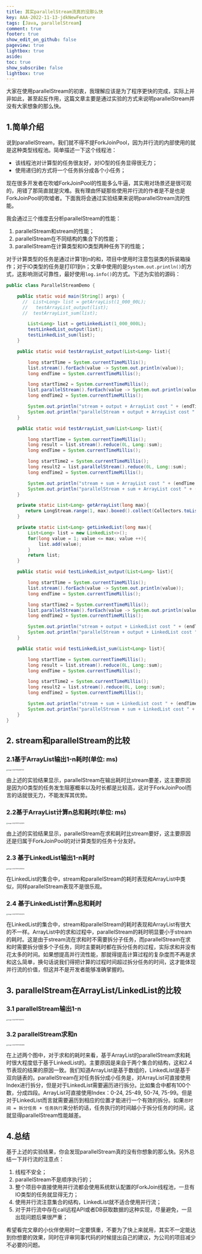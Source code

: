 ```yaml
---
title: 其实parallelStream流真的没那么快
key: AAA-2022-11-13-jdkNewFeature
tags: [Java, parallelStream]
comment: true
footer: true
show_edit_on_github: false
pageview: true
lightbox: true
aside:
toc: true
show_subscribe: false
lightbox: true
---
```




大家在使用parallelStream的初衷，我理解应该是为了程序更快的完成，实际上并非如此，甚至起反作用，这篇文章主要是通过实验的方式来说明parallelStream并没有大家想象的那么快。
## 1.简单介绍

说到parallelStream，我们就不得不提ForkJoinPool，因为并行流的内部使用的就是这种类型线程池。简单描述一下这个线程池：

+ 该线程池对计算型的任务很友好，对IO型的任务显得很无力；
+ 使用递归的方式将一个任务拆分成各个小任务；

现在很多开发者在吹嘘ForkJoinPool的性能多么牛逼，其实用对场景还是很可观的，用错了那简直就是灾难。我有理由怀疑那些使用并行流的作者是不是也是ForkJoinPool的吹嘘者。下面我将会通过实验结果来说明parallelStream流的性能。

我会通过三个维度去分析parallelStream的性能：

1. parallelStream和stream的性能；
2. parallelStream在不同结构的集合下的性能；
3. parallelStream在计算类型和IO类型两种任务下的性能；

对于计算类型的任务是通过计算1到n的和，项目中使用时注意包装类的拆装箱操作；对于IO类型的任务是打印1到n；文章中使用的是`System.out.println()`的方式，这影响测试可靠性，最好使用`log.info()`的方式。下述为实验的源码：

```java
public class ParallelStreamDemo {

    public static void main(String[] args) {
      //  List<Long> list = getArrayList(1_000_00L);
      //   testArrayList_output(list);
      //  testArrayList_sum(list);

        List<Long> list = getLinkedList(1_000_000L);
        testLinkedList_output(list);
        testLinkedList_sum(list);
    }

    public static void testArrayList_output(List<Long> list){

        long startTime = System.currentTimeMillis();
        list.stream().forEach(value -> System.out.println(value));
        long endTime = System.currentTimeMillis();

        long startTime2 = System.currentTimeMillis();
        list.parallelStream().forEach(value -> System.out.println(value));
        long endTime2 = System.currentTimeMillis();

        System.out.println("stream + output + ArrayList cost " + (endTime - startTime) + "ms");
        System.out.println("parallelStream + output + ArrayList cost " + (endTime2 - startTime2) + "ms");
    }

    public static void testArrayList_sum(List<Long> list){

        long startTime = System.currentTimeMillis();
        long result = list.stream().reduce(0L, Long::sum);
        long endTime = System.currentTimeMillis();

        long startTime2 = System.currentTimeMillis();
        long result2 = list.parallelStream().reduce(0L, Long::sum);
        long endTime2 = System.currentTimeMillis();

        System.out.println("stream + sum + ArrayList cost " + (endTime - startTime) + "ms");
        System.out.println("parallelStream + sum + ArrayList cost " + (endTime2 - startTime2) + "ms");
    }

    private static List<Long> getArrayList(long max){
       return LongStream.range(1, max).boxed().collect(Collectors.toList());
    }

    private static List<Long> getLinkedList(long max){
        List<Long> list = new LinkedList<>();
        for(long value = 1; value <= max; value ++){
            list.add(value);
        }
        return list;
    }

    public static void testLinkedList_output(List<Long> list){

        long startTime = System.currentTimeMillis();
        list.stream().forEach(value -> System.out.println(value));
        long endTime = System.currentTimeMillis();

        long startTime2 = System.currentTimeMillis();
        list.parallelStream().forEach(value -> System.out.println(value));
        long endTime2 = System.currentTimeMillis();

        System.out.println("stream + output + LinkedList cost " + (endTime - startTime) + "ms");
        System.out.println("parallelStream + output + LinkedList cost " + (endTime2 - startTime2) + "ms");
    }

    public static void testLinkedList_sum(List<Long> list){

        long startTime = System.currentTimeMillis();
        long result = list.stream().reduce(0L, Long::sum);
        long endTime = System.currentTimeMillis();

        long startTime2 = System.currentTimeMillis();
        long result2 = list.stream().reduce(0L, Long::sum);
        long endTime2 = System.currentTimeMillis();

        System.out.println("stream + sum + LinkedList cost " + (endTime - startTime) + "ms");
        System.out.println("parallelStream + sum + LinkedList cost " + (endTime2 - startTime2) + "ms");
    }
}
```

## 2. stream和parallelStream的比较

### 2.1基于ArrayList输出1-n耗时(单位: ms)



<img src="C:\Users\wizard\AppData\Roaming\Typora\typora-user-images\image-20221111163817737.png" alt="image-20221111163817737" style="zoom: 25%;" />

由上述的实验结果显示，parallelStream在输出耗时比stream要差，这主要原因是因为IO类型的任务发生阻塞概率以及时长都是比较高，这对于ForkJoinPool而言的话就很无力，不能发挥其优势。

### 2.2基于ArrayList计算n总和耗时(单位: ms)

<img src="C:\Users\wizard\AppData\Roaming\Typora\typora-user-images\image-20221111170423291.png" alt="image-20221111170423291" style="zoom:25%;" />

由上述的实验结果显示，parallelStream在求和耗时比stream要好，这主要原因还是归属于ForkJoinPool的对计算类型的任务十分友好。

### 2.3 基于LinkedList输出1-n耗时

<img src="C:\Users\wizard\AppData\Roaming\Typora\typora-user-images\image-20221111170610954.png" alt="image-20221111170610954" style="zoom:25%;" />

在LinkedList的集合中，stream和parallelStream的耗时表现和ArrayList中类似，同样parallelStream表现不是很乐观。

### 2.4 基于LinkedList计算n总和耗时

<img src="C:\Users\wizard\AppData\Roaming\Typora\typora-user-images\image-20221111170633374.png" alt="image-20221111170633374" style="zoom:25%;" />

在LinkedList的集合中，stream和parallelStream的耗时表现和ArrayList有很大的不一样。ArrayList中的求和过程中，parallelStream的耗时明显要小于stream的耗时。这是由于stream流在求和时不需要拆分子任务，而parallelStream在求和时需要拆分很多个子任务，同时主要耗时都在拆分任务的过程，实际求和并没有花太多的时间。如果想提高并行流性能，那就得提高计算过程的复杂度而不再是求和这么简单，换句话说我们得把计算的过程时间超过拆分任务的时间，这才能体现并行流的价值，但这并不是开发者能够准确掌握的。

## 3. parallelStream在ArrayList/LinkedList的比较

### 3.1 parallelStream输出1-n

<img src="C:\Users\wizard\AppData\Roaming\Typora\typora-user-images\image-20221111171029733.png" alt="image-20221111171029733" style="zoom:25%;" />

### 3.2 parallelStream求和n

<img src="C:\Users\wizard\AppData\Roaming\Typora\typora-user-images\image-20221111170800683.png" alt="image-20221111170800683" style="zoom:25%;" />

在上述两个图中，对于求和的耗时来看，基于ArrayList的parallelStream求和耗时很大程度低于基于LinkedList的。主要原因是来自于两个集合的结构，这和2.4节表现的结果的原因一致。我们知道ArrayList是基于数组的，LinkedList是基于双向链表的。parallelStream在对任务拆分成小任务是，对ArrayList可直接使用Index进行拆分，但是对于LinkedList需要遍历进行拆分。比如集合中都有100个数，分成四段。ArrayList可直接使用Index：0-24, 25-49, 50-74, 75-99。但是对于LinkedList而言就需要遍历到相应的位置才能进行一个有效的拆分。如果`总时间 = 拆分任务 + 任务执行`来分析的话，任务执行的时间越小于拆分任务的时间，这就显得parallelStream性能越差。

## 4.总结

基于上述的实验结果，你会发现parallelStream真的没有你想象的那么快。另外总结一下并行流的注意点：

1. 线程不安全；
2. parallelStream不是顺序执行的；
3. 整个项目中直接使用并行流都会使用系统默认配置的ForkJoin线程池，一旦有IO类型的任务就显得无力；
4. 使用并行流注意集合的结构，LinkedList就不适合使用并行流；
5. 对于并行流中存在call远程API或者DB获取数据的这种实现，尽量避免，一旦出现问题后果很严重；

希望看完文章的小伙伴使用时一定要慎重，不要为了快上来就用，其实不一定能达到你想要的效果，同时在评审同事代码的时候提出自己的建议，为公司的项目减少不必要的问题。





